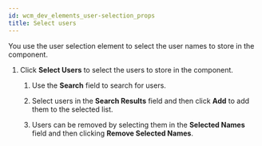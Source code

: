 ```yaml
---
id: wcm_dev_elements_user-selection_props
title: Select users
---
```





You use the user selection element to select the user names to store in the component.

1.  Click **Select Users** to select the users to store in the component.

    1.  Use the **Search** field to search for users.

    2.  Select users in the **Search Results** field and then click **Add** to add them to the selected list.

    3.  Users can be removed by selecting them in the **Selected Names** field and then clicking **Remove Selected Names**.


